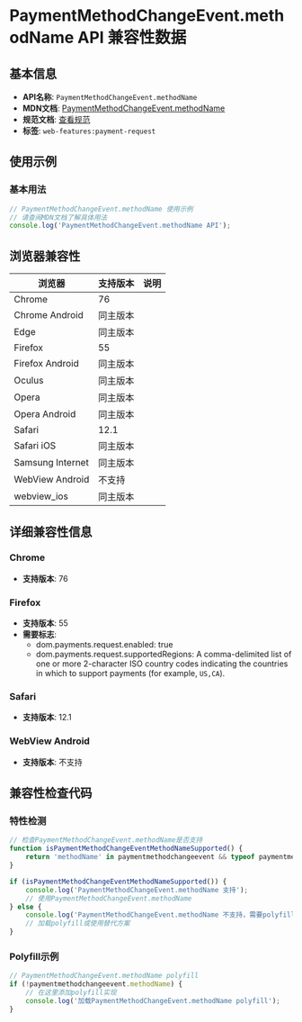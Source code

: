 # PaymentMethodChangeEvent.methodName API 兼容性数据

## 基本信息

- **API名称**: `PaymentMethodChangeEvent.methodName`
- **MDN文档**: [PaymentMethodChangeEvent.methodName](https://developer.mozilla.org/docs/Web/API/PaymentMethodChangeEvent/methodName)
- **规范文档**: [查看规范](https://w3c.github.io/payment-request/#dom-paymentmethodchangeevent-methodname)
- **标签**: `web-features:payment-request`

## 使用示例

### 基本用法

```javascript
// PaymentMethodChangeEvent.methodName 使用示例
// 请查阅MDN文档了解具体用法
console.log('PaymentMethodChangeEvent.methodName API');
```

## 浏览器兼容性

| 浏览器 | 支持版本 | 说明 |
|--------|----------|------|
| Chrome | 76 |  |
| Chrome Android | 同主版本 |  |
| Edge | 同主版本 |  |
| Firefox | 55 |  |
| Firefox Android | 同主版本 |  |
| Oculus | 同主版本 |  |
| Opera | 同主版本 |  |
| Opera Android | 同主版本 |  |
| Safari | 12.1 |  |
| Safari iOS | 同主版本 |  |
| Samsung Internet | 同主版本 |  |
| WebView Android | 不支持 |  |
| webview_ios | 同主版本 |  |

## 详细兼容性信息

### Chrome

- **支持版本**: 76

### Firefox

- **支持版本**: 55
- **需要标志**: 
  - dom.payments.request.enabled: true
  - dom.payments.request.supportedRegions: A comma-delimited list of one or more 2-character ISO country codes indicating the countries in which to support payments (for example, <code>US,CA</code>).

### Safari

- **支持版本**: 12.1

### WebView Android

- **支持版本**: 不支持

## 兼容性检查代码

### 特性检测

```javascript
// 检查PaymentMethodChangeEvent.methodName是否支持
function isPaymentMethodChangeEventMethodNameSupported() {
    return 'methodName' in paymentmethodchangeevent && typeof paymentmethodchangeevent.methodName === 'function';
}

if (isPaymentMethodChangeEventMethodNameSupported()) {
    console.log('PaymentMethodChangeEvent.methodName 支持');
    // 使用PaymentMethodChangeEvent.methodName
} else {
    console.log('PaymentMethodChangeEvent.methodName 不支持，需要polyfill');
    // 加载polyfill或使用替代方案
}
```

### Polyfill示例

```javascript
// PaymentMethodChangeEvent.methodName polyfill
if (!paymentmethodchangeevent.methodName) {
    // 在这里添加polyfill实现
    console.log('加载PaymentMethodChangeEvent.methodName polyfill');
}
```

